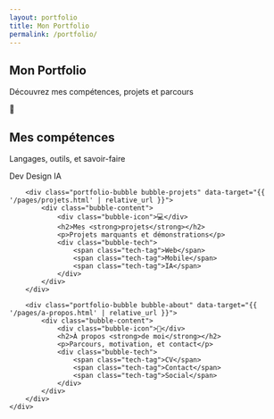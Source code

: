 ```yaml
---
layout: portfolio
title: Mon Portfolio
permalink: /portfolio/
---
```


<section class="portfolio-hero">
    <h1 class="portfolio-title">Mon <strong>Portfolio</strong></h1>
    <p class="portfolio-subtitle">Découvrez mes compétences, projets et parcours</p>
</section>

<section id="portfolio-bubbles" class="portfolio-bubbles">
    <div class="bubble-container">
        <div class="portfolio-bubble bubble-competences" data-target="{{ '/pages/competences.html' | relative_url }}">
            <div class="bubble-content">
                <div class="bubble-icon">🚀</div>
                <h2>Mes <strong>compétences</strong></h2>
                <p>Langages, outils, et savoir-faire</p>
                <div class="bubble-tech">
                    <span class="tech-tag">Dev</span>
                    <span class="tech-tag">Design</span>
                    <span class="tech-tag">IA</span>
                </div>
            </div>
        </div>

        <div class="portfolio-bubble bubble-projets" data-target="{{ '/pages/projets.html' | relative_url }}">
            <div class="bubble-content">
                <div class="bubble-icon">💻</div>
                <h2>Mes <strong>projets</strong></h2>
                <p>Projets marquants et démonstrations</p>
                <div class="bubble-tech">
                    <span class="tech-tag">Web</span>
                    <span class="tech-tag">Mobile</span>
                    <span class="tech-tag">IA</span>
                </div>
            </div>
        </div>

        <div class="portfolio-bubble bubble-about" data-target="{{ '/pages/a-propos.html' | relative_url }}">
            <div class="bubble-content">
                <div class="bubble-icon">👤</div>
                <h2>À propos <strong>de moi</strong></h2>
                <p>Parcours, motivation, et contact</p>
                <div class="bubble-tech">
                    <span class="tech-tag">CV</span>
                    <span class="tech-tag">Contact</span>
                    <span class="tech-tag">Social</span>
                </div>
            </div>
        </div>
    </div>
</section>